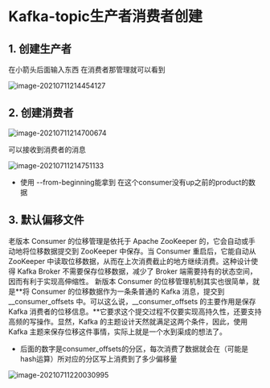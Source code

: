# Kafka-topic生产者消费者创建

## 1. 创建生产者

在小箭头后面输入东西 在消费者那管理就可以看到

![image-20210711214454127](E:\Javadream\Kafka\Kafka-topic生产者消费者创建.assets\image-20210711214454127.png)

## 2. 创建消费者

![image-20210711214700674](E:\Javadream\Kafka\Kafka-topic生产者消费者创建.assets\image-20210711214700674.png)

可以接收到消费者的消息



![image-20210711214751133](E:\Javadream\Kafka\Kafka-topic生产者消费者创建.assets\image-20210711214751133.png)

- 使用 --from-beginning能拿到 在这个consumer没有up之前的product的数据

## 3. 默认偏移文件

老版本 Consumer 的位移管理是依托于 Apache ZooKeeper 的，它会自动或手动地将位移数据提交到 ZooKeeper 中保存。当 Consumer 重启后，它能自动从 ZooKeeper 中读取位移数据，从而在上次消费截止的地方继续消费。这种设计使得 Kafka Broker 不需要保存位移数据，减少了 Broker 端需要持有的状态空间，因而有利于实现高伸缩性。
新版本 Consumer 的位移管理机制其实也很简单，就是**将 Consumer 的位移数据作为一条条普通的 Kafka 消息，提交到 __consumer_offsets 中。可以这么说，__consumer_offsets 的主要作用是保存 Kafka 消费者的位移信息。**它要求这个提交过程不仅要实现高持久性，还要支持高频的写操作。显然，Kafka 的主题设计天然就满足这两个条件，因此，使用 Kafka 主题来保存位移这件事情，实际上就是一个水到渠成的想法了。

- 后面的数字是consumer_offsets的分区，每次消费了数据就会在（可能是hash运算）所对应的分区写上消费到了多少偏移量

![image-20210711220030995](E:\Javadream\Kafka\3-Kafka-topic生产者消费者创建.assets\image-20210711220030995.png)
